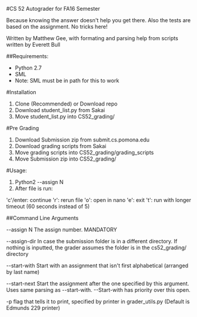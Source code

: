 #CS 52 Autograder for FA16 Semester

Because knowing the answer doesn't help you get there.  Also the tests are based on the assignment.  No tricks here!

Written by Matthew Gee, with formating and parsing help from scripts written by Everett Bull

##Requirements:

 - Python 2.7
 - SML
  - Note: SML must be in path for this to work
 
#Installation
 1. Clone (Recommended) or Download repo
 2. Download student_list.py from Sakai
 3. Move student_list.py into CS52_grading/

#Pre Grading
 1. Download Submission zip from submit.cs.pomona.edu
 2. Download grading scripts from Sakai
 3. Move grading scripts into CS52_grading/grading_scripts
 4. Move Submission zip into CS52_grading/

#Usage:
 1. Python2 --assign N
 2. After file is run:
 
   'c'/enter: continue
   'r': rerun file
   'o': open in nano
   'e': exit
   't': run with longer timeout (60 seconds instead of 5)
    
    
##Command Line Arguments

 --assign N
     The assign number.  MANDATORY

 --assign-dir 
     In case the submission folder is in a different directory.  If nothing is inputted, the grader assumes the folder is in the cs52_grading/ directory
     
 --start-with
     Start with an assignment that isn't first alphabetical (arranged by last name)
     
 --start-next
     Start the assignment after the one specified by this argument.  Uses same parsing as --start-with.  --Start-with has priority over this open.
     
 -p 
    flag that tells it to print, specified by printer in grader_utils.py (Default is Edmunds 229 printer)
